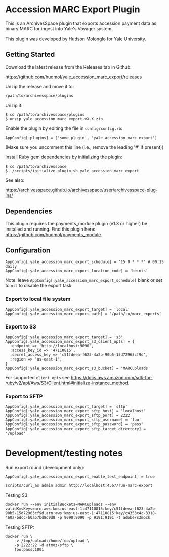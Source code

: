 # Accession MARC Export Plugin

This is an ArchivesSpace plugin that exports accession payment data as binary MARC for ingest into Yale's Voyager system.

This plugin was developed by Hudson Molonglo for Yale University.

## Getting Started

Download the latest release from the Releases tab in Github:

  https://github.com/hudmol/yale_accession_marc_export/releases

Unzip the release and move it to:

    /path/to/archivesspace/plugins

Unzip it:

    $ cd /path/to/archivesspace/plugins
    $ unzip yale_accession_marc_export-vX.X.zip

Enable the plugin by editing the file in `config/config.rb`:

    AppConfig[:plugins] = ['some_plugin', 'yale_accession_marc_export']

(Make sure you uncomment this line (i.e., remove the leading '#' if present))

Install Ruby gem dependencies by initializing the plugin:

    $ cd /path/to/archivesspace
    $ ./scripts/initialize-plugin.sh yale_accession_marc_export

See also:

  https://archivesspace.github.io/archivesspace/user/archivesspace-plug-ins/

## Dependencies

This plugin requires the payments_module plugin (v1.3 or higher) be installed and running. Find this plugin here: https://github.com/hudmol/payments_module.

## Configuration

```
AppConfig[:yale_accession_marc_export_schedule] = '15 0 * * *' # 00:15 daily
AppConfig[:yale_accession_marc_export_location_code] = 'beints'
```

Note: leave `AppConfig[:yale_accession_marc_export_schedule]` blank or set to `nil` to disable the export task.

### Export to local file system
```
AppConfig[:yale_accession_marc_export_target] = 'local'
AppConfig[:yale_accession_marc_export_path] = '/path/to/marc_exports'
```

### Export to S3
```
AppConfig[:yale_accession_marc_export_target] = 's3'
AppConfig[:yale_accession_marc_export_s3_client_opts] = {
  :endpoint => 'http://localhost:9090',
  :access_key_id => '47110815',
  :secret_access_key => 'c51fdeea-f623-4a2b-90b5-15d72963cf9d',
  :region => 'us-east-1',
}
AppConfig[:yale_accession_marc_export_s3_bucket] = 'MARCuploads'
```
For supported `client_opts` see https://docs.aws.amazon.com/sdk-for-ruby/v2/api/Aws/S3/Client.html#initialize-instance_method.

### Export to SFTP
```
AppConfig[:yale_accession_marc_export_target] = 'sftp'
AppConfig[:yale_accession_marc_export_sftp_host] = 'localhost'
AppConfig[:yale_accession_marc_export_sftp_port] = 2222
AppConfig[:yale_accession_marc_export_sftp_username] = 'foo'
AppConfig[:yale_accession_marc_export_sftp_password] = 'pass'
AppConfig[:yale_accession_marc_export_sftp_target_directory] = '/upload'
```

# Development/testing notes

Run export round (development only):

```
AppConfig[:yale_accession_marc_export_enable_test_endpoint] = true
```

```
scripts/curl_as admin admin http://localhost:4567/run-marc-export
```

Testing S3:

```
docker run --env initialBuckets=MARCuploads --env  validKmsKeys=arn:aws:kms:us-east-1:47110815:key/c51fdeea-f623-4a2b-90b5-15d72963cf9d,arn:aws:kms:us-east-1:47110815:key/c4353c4c-3318-460a-bdcc-b0a57bd8d9d8 -p 9090:9090 -p 9191:9191 -t adobe/s3mock
```

Testing SFTP:

```
docker run \
    -v /tmp/upload:/home/foo/upload \
    -p 2222:22 -d atmoz/sftp \
    foo:pass:1001
```
